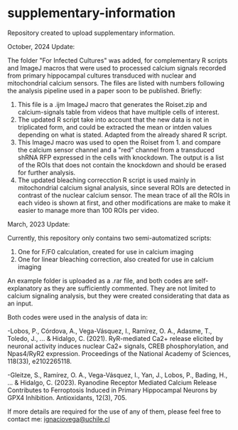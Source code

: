# supplementary-information
Repository created to upload supplementary information.

October, 2024 Update:

The folder "For Infected Cultures" was added, for complementary R scripts and ImageJ macros that were used to processed calcium signals recorded from primary hippocampal cultures transduced with nuclear and mitochondrial calcium sensors.
The files are listed with numbers following the analysis pipeline used in a paper soon to be published. Briefly:
1. This file is a .ijm ImageJ macro that generates the Roiset.zip and calcium-signals table from videos that have multiple cells of interest.
2. The updated R script take into account that the new data is not in triplicated form, and could be extracted the mean or intden values depending on what is stated. Adapted from the already shared R script.
3. This ImageJ macro was used to open the Roiset from 1. and compare the calcium sensor channel and a "red" channel from a transduced shRNA RFP expressed in the cells with knockdown. The output is a list of the ROIs that does not contain the knockdown and should be erased for further analysis.
4. The updated bleaching correcction R script is used mainly in mitochondrial calcium signal analysis, since several ROIs are detected in contrast of the nuclear calcium sensor. The mean trace of all the ROIs in each video is shown at first, and other modifications are make to make it easier to manage more than 100 ROIs per video.

   

March, 2023 Update:

Currently, this repository only contains two semi-automatized scripts: 
  1) One for  F/F0 calculation, created for use in calcium imaging
  2) One for linear bleaching correction, also created for use in calcium imaging

An example folder is uploaded as a .rar file, and both codes are self-explanatory as
they are sufficiently commented. They are not limited to calcium signaling analysis,
but they were created considerating that data as an input.

Both codes were used in the analysis of data in:

-Lobos, P., Córdova, A., Vega-Vásquez, I., Ramírez, O. A., Adasme, T., Toledo, J., ... & Hidalgo, C. (2021). RyR-mediated Ca2+ release elicited by neuronal activity induces nuclear Ca2+ signals, CREB phosphorylation, and Npas4/RyR2 expression. Proceedings of the National Academy of Sciences, 118(33), e2102265118.

-Gleitze, S., Ramírez, O. A., Vega-Vásquez, I., Yan, J., Lobos, P., Bading, H., ... & Hidalgo, C. (2023). Ryanodine Receptor Mediated Calcium Release Contributes to Ferroptosis Induced in Primary Hippocampal Neurons by GPX4 Inhibition. Antioxidants, 12(3), 705.


If more details are required for the use of any of them, please feel free to contact me:
ignaciovega@uchile.cl
